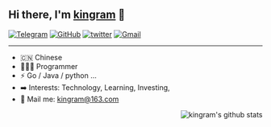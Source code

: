 ## Hi there, I'm [kingram](kingram.top) 👋

[![Telegram](https://img.shields.io/badge/Telegram-shikingram-blue?logo=telegram)](https://t.me/shikingram)  [![GitHub](https://img.shields.io/badge/GitHub-shikingram-pink?logo=github)](https://github.com/shikingram)  [![twitter](https://img.shields.io/badge/Tweet-shkingram-blue?logo=twitter)](https://twitter.com/shikingram)  [![Gmail](https://img.shields.io/badge/Mail-kingram-red?logo=Mail.Ru)](mailto:kingram@163.com)

--- 

- 🇨🇳 Chinese
- 🧑🏻‍💻 Programmer
- ⚡ Go / Java / python ...
- ➡️ Interests: Technology, Learning, Investing,
- 📮 Mail me: [kingram@163.com](mailto:kingram@163.com)

<img align="right" src="https://github-readme-stats.vercel.app/api?username=shikingram&show_icons=true&theme=vue" alt="kingram's github stats" />
